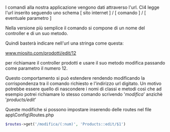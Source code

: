 I comandi alla nostra applicazione vengono dati attraverso l'url. CI4 legge l'url inserito seguendo uno schema [ sito internet ] / [ comando ] / [ eventuale parametro ]

Nella versione più semplice il comando si compone di un nome del controller e di un suo metodo.  

Quindi basterà indicare nell'url una stringa come questa:

www.miosito.com/prodotti/edit/12

per richiamare il controller prodotti e usare il suo metodo modifica passando come parametro il numero 12.

Questo comportamento si può estendere rendendo modificando la corrispondenza tra il comando richiesto e l'indirizzo url digitato. Un motivo potrebbe essere quello di nascondere i nomi di classi e metodi così che  ad esempio potrei richiamare lo stesso comando scrivendo '*modifica*' anzichè '*products/edit*'

Queste modifiche si possono impostare inserendo delle routes nel file app\Config\Routes.php 

```php
$routes->get('/modifica/(:num)', 'Products::edit/$1')
```
